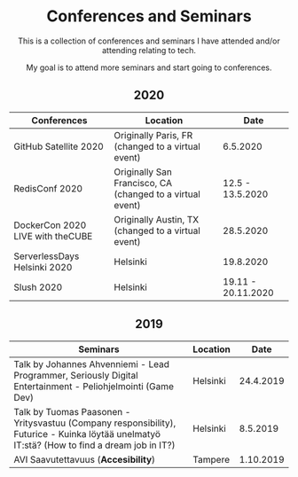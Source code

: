 <h1 align="center">
Conferences and Seminars
</h1>

<p align="center">
This is a collection of conferences and seminars I have attended and/or attending relating to tech.
</p>

<p align="center">
My goal is to attend more seminars and start going to conferences.
</p>

<h2 align="center">
2020
</h2>

Conferences | Location | Date
-----------|------|----------
GitHub Satellite 2020 | Originally Paris, FR (changed to a virtual event) | 6.5.2020
RedisConf 2020 | Originally San Francisco, CA (changed to a virtual event) | 12.5 - 13.5.2020
DockerCon 2020 LIVE with theCUBE | Originally Austin, TX (changed to a virtual event) | 28.5.2020
ServerlessDays Helsinki 2020 | Helsinki | 19.8.2020
Slush 2020 | Helsinki | 19.11 - 20.11.2020

<h2 align="center">
2019
</h2>

Seminars | Location | Date
-----------|------|----------
Talk by Johannes Ahvenniemi - Lead Programmer, Seriously Digital Entertainment - Peliohjelmointi (Game Dev) | Helsinki | 24.4.2019
Talk by Tuomas Paasonen - Yritysvastuu (Company responsibility), Futurice - Kuinka löytää unelmatyö IT:stä? (How to find a dream job in IT?) | Helsinki | 8.5.2019
AVI Saavutettavuus (**Accesibility**) | Tampere | 1.10.2019
